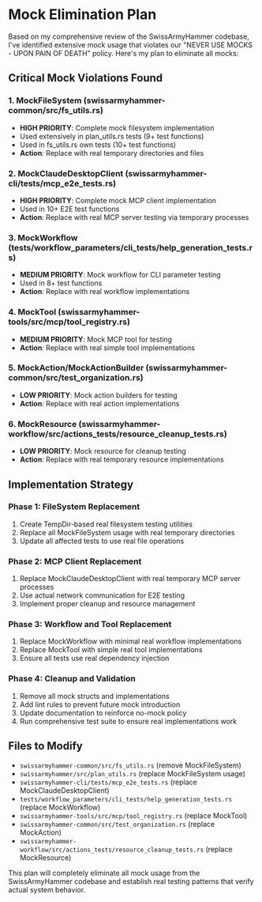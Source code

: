 # Mock Elimination Plan

Based on my comprehensive review of the SwissArmyHammer codebase, I've identified extensive mock usage that violates our "NEVER USE MOCKS - UPON PAIN OF DEATH" policy. Here's my plan to eliminate all mocks:

## Critical Mock Violations Found

### 1. MockFileSystem (swissarmyhammer-common/src/fs_utils.rs)
- **HIGH PRIORITY**: Complete mock filesystem implementation
- Used extensively in plan_utils.rs tests (9+ test functions)
- Used in fs_utils.rs own tests (10+ test functions)
- **Action**: Replace with real temporary directories and files

### 2. MockClaudeDesktopClient (swissarmyhammer-cli/tests/mcp_e2e_tests.rs)
- **HIGH PRIORITY**: Complete mock MCP client implementation  
- Used in 10+ E2E test functions
- **Action**: Replace with real MCP server testing via temporary processes

### 3. MockWorkflow (tests/workflow_parameters/cli_tests/help_generation_tests.rs)
- **MEDIUM PRIORITY**: Mock workflow for CLI parameter testing
- Used in 8+ test functions
- **Action**: Replace with real workflow implementations

### 4. MockTool (swissarmyhammer-tools/src/mcp/tool_registry.rs)
- **MEDIUM PRIORITY**: Mock MCP tool for testing
- **Action**: Replace with real simple tool implementations

### 5. MockAction/MockActionBuilder (swissarmyhammer-common/src/test_organization.rs)
- **LOW PRIORITY**: Mock action builders for testing
- **Action**: Replace with real action implementations

### 6. MockResource (swissarmyhammer-workflow/src/actions_tests/resource_cleanup_tests.rs)
- **LOW PRIORITY**: Mock resource for cleanup testing
- **Action**: Replace with real temporary resource implementations

## Implementation Strategy

### Phase 1: FileSystem Replacement
1. Create TempDir-based real filesystem testing utilities
2. Replace all MockFileSystem usage with real temporary directories
3. Update all affected tests to use real file operations

### Phase 2: MCP Client Replacement
1. Replace MockClaudeDesktopClient with real temporary MCP server processes
2. Use actual network communication for E2E testing
3. Implement proper cleanup and resource management

### Phase 3: Workflow and Tool Replacement
1. Replace MockWorkflow with minimal real workflow implementations
2. Replace MockTool with simple real tool implementations
3. Ensure all tests use real dependency injection

### Phase 4: Cleanup and Validation
1. Remove all mock structs and implementations
2. Add lint rules to prevent future mock introduction
3. Update documentation to reinforce no-mock policy
4. Run comprehensive test suite to ensure real implementations work

## Files to Modify
- `swissarmyhammer-common/src/fs_utils.rs` (remove MockFileSystem)
- `swissarmyhammer/src/plan_utils.rs` (replace MockFileSystem usage)
- `swissarmyhammer-cli/tests/mcp_e2e_tests.rs` (replace MockClaudeDesktopClient)
- `tests/workflow_parameters/cli_tests/help_generation_tests.rs` (replace MockWorkflow)
- `swissarmyhammer-tools/src/mcp/tool_registry.rs` (replace MockTool)
- `swissarmyhammer-common/src/test_organization.rs` (replace MockAction)
- `swissarmyhammer-workflow/src/actions_tests/resource_cleanup_tests.rs` (replace MockResource)

This plan will completely eliminate all mock usage from the SwissArmyHammer codebase and establish real testing patterns that verify actual system behavior.